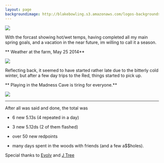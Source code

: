```yaml
---
layout: page
backgroundimage: http://blakebowling.s3.amazonaws.com/logos-backgrounds/paradise_lost.jpg
---
```


![](http://blakebowling.s3.amazonaws.com/logos-backgrounds/paradise_lost.jpg)

With the forcast showing hot/wet temps, having completed all my main spring goals, and a vacation in the near future, im willing to call it a season.

** Weather at the farm, May 25 2014**

![](http://blakebowling.s3.amazonaws.com/2014/05/farm.jpg)

Reflecting back, it seemed to have started rather late due to the bitterly cold winter, but after a few day trips to the Red, things started to pick up.

** Playing in the Madness Cave is tiring for everyone.**

![](http://blakebowling.s3.amazonaws.com/2014/05/ranger-lode.jpg)

<hr>

After all was said and done, the total was

* 6 new 5.13s (4 repeated in a day)

* 3 new 5.12ds (2 of them flashed)

* over 50 new redpoints

* many days spent in the woods with friends (and a few a$$holes).

Special thanks to [Evolv](http://evolvsports.com) and [J Tree](http://jtreelife.com)

